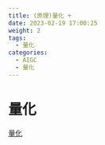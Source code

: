 ```yaml
---
title: (原理)量化 +
date: 2023-02-19 17:00:25
weight: 2
tags:
  - 量化
categories: 
  - AIGC
  - 量化  
---
```


<p></p>
<!-- more -->



# 量化
[量化](https://candied-skunk-1ca.notion.site/9e2982aada064c5895ae2f862f1d33c3?pvs=4)